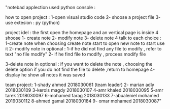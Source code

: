 "notebad applection used python console :

how to open project :
1-open visual studio code
2- shoose a project file
3- use extesion : py (python)

project idel :
the first open the homepage and an vertical page is inside 4 shoose
1- create note
2- modify note
3- delete note
4
talk to each choice :
1-create note
when choosing create note start to open new note to start use it
2- modify note
in optional :
1-if he did not find any file to modify , refer to text "no file modify"
2- if he find file to modify , procees modify file

3-delete note
in optional :
if you want to delete the note , choosing the delete option
if you do not find the file to  delete ,return to homepage
4- display
he show all notes it was saved




team project:
1-shady ahmed 2018030061 (team leader)
2- marian adly 2018030109
3-kerols magdy 2018030107
4-amr khaled    2018030095
5-amr tarek 2018030097
6-mohamed farag 2018030133
7-abualeniel mohamed 2019030112
8-ahmed gamal 2018030184
9- omar mohamed 2018030087"

